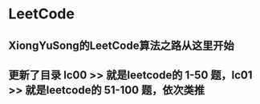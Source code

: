 # LeetCode

## XiongYuSong的LeetCode算法之路从这里开始

## 更新了目录 lc00 >> 就是leetcode的 1-50 题，lc01 >> 就是leetcode的 51-100 题，依次类推